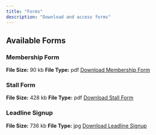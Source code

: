 ```yaml
---
title: "Forms"
description: "Download and access forms"
---
```


## Available Forms

### Membership Form
**File Size:** 90 kb
**File Type:** pdf
[Download Membership Form](files/membership_form.pdf)

### Stall Form
**File Size:** 428 kb
**File Type:** pdf
[Download Stall Form](files/stall_form_pdf.pdf)

### Leadline Signup
**File Size:** 736 kb
**File Type:** jpg
[Download Leadline Signup](images/leadline_signup.jpg)
